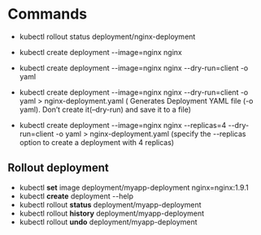 # Commands

- kubectl rollout status deployment/nginx-deployment <br />
- kubectl create deployment --image=nginx nginx  <br />
- kubectl create deployment --image=nginx nginx --dry-run=client -o yaml <br />
- kubectl create deployment --image=nginx nginx --dry-run=client -o yaml > nginx-deployment.yaml  ( Generates Deployment YAML file (-o yaml). Don’t create it(–dry-run) and save it to a file) <br />


- kubectl create deployment --image=nginx nginx --replicas=4 --dry-run=client -o yaml > nginx-deployment.yaml (specify the --replicas option to create a deployment with 4 replicas) <br /> 


## Rollout deployment

- kubectl **set** image deployment/myapp-deployment nginx=nginx:1.9.1 <br />
- kubectl **create** deployment --help <br />
- kubectl rollout **status** deployment/myapp-deployment <br /> 
- kubectl rollout **history** deployment/myapp-deployment <br />
- kubectl rollout **undo** deployment/myapp-deployment <br />

